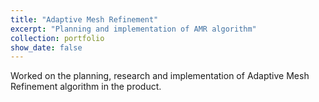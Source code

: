 ```yaml
---
title: "Adaptive Mesh Refinement"
excerpt: "Planning and implementation of AMR algorithm"
collection: portfolio
show_date: false
---
```


Worked on the planning, research and implementation of Adaptive Mesh Refinement algorithm in the product.
